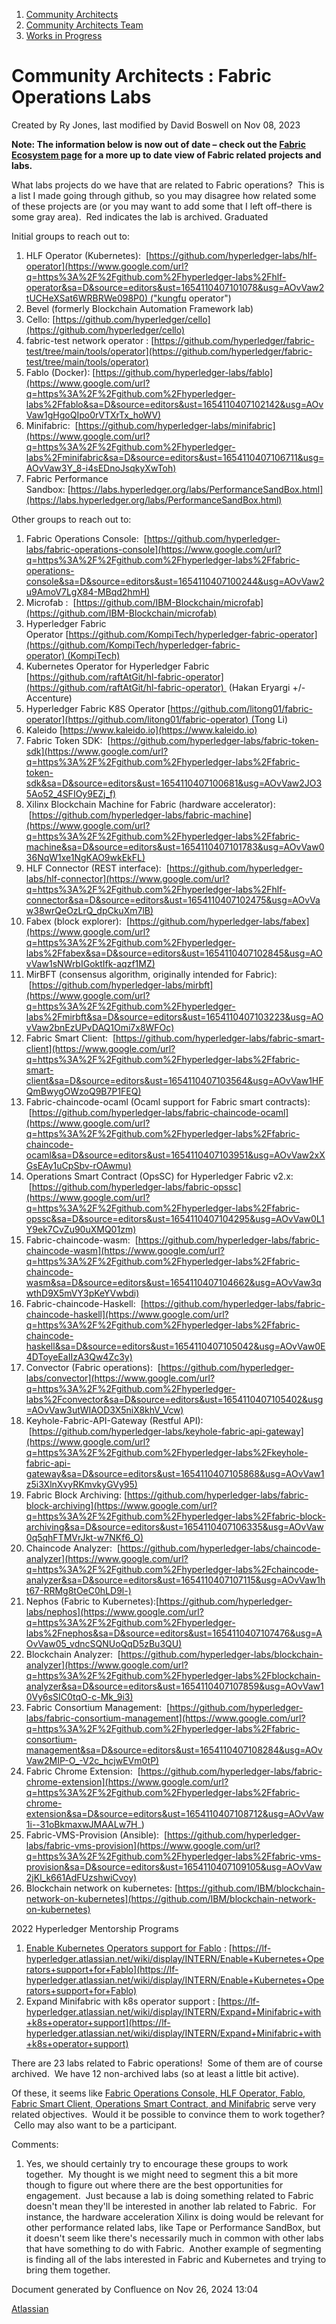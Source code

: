 1. [Community Architects](index.html)
2. [Community Architects Team](Community-Architects-Team_20545564.html)
3. [Works in Progress](Works-in-Progress_20561000.html)

# Community Architects : Fabric Operations Labs

Created by Ry Jones, last modified by David Boswell on Nov 08, 2023

**Note: The information below is now out of date – check out the [Fabric Ecosystem page](https://lf-hyperledger.atlassian.net/wiki/display/fabric/Ecosystem) for a more up to date view of Fabric related projects and labs.**

What labs projects do we have that are related to Fabric operations?  This is a list I made going through github, so you may disagree how related some of these projects are (or you may want to add some that I left off–there is some gray area).  Red indicates the lab is archived. Graduated

Initial groups to reach out to:

1. HLF Operator (Kubernetes):  [https://github.com/hyperledger-labs/hlf-operator](https://www.google.com/url?q=https%3A%2F%2Fgithub.com%2Fhyperledger-labs%2Fhlf-operator&sa=D&source=editors&ust=1654110407101078&usg=AOvVaw2tUCHeXSat6WRBRWe098P0) ("kungfu operator")
2. Bevel (formerly Blockchain Automation Framework lab)
3. Cello: [https://github.com/hyperledger/cello](https://github.com/hyperledger/cello)
4. fabric-test network operator : [https://github.com/hyperledger/fabric-test/tree/main/tools/operator](https://github.com/hyperledger/fabric-test/tree/main/tools/operator)
5. Fablo (Docker): [https://github.com/hyperledger-labs/fablo](https://www.google.com/url?q=https%3A%2F%2Fgithub.com%2Fhyperledger-labs%2Ffablo&sa=D&source=editors&ust=1654110407102142&usg=AOvVaw1gHgoQIpo0rVTXrTx_hoWV)
6. Minifabric:  [https://github.com/hyperledger-labs/minifabric](https://www.google.com/url?q=https%3A%2F%2Fgithub.com%2Fhyperledger-labs%2Fminifabric&sa=D&source=editors&ust=1654110407106711&usg=AOvVaw3Y_8-i4sEDnoJsqkyXwToh)
7. Fabric Performance Sandbox: [https://labs.hyperledger.org/labs/PerformanceSandBox.html](https://labs.hyperledger.org/labs/PerformanceSandBox.html)

Other groups to reach out to:

01. Fabric Operations Console:  [https://github.com/hyperledger-labs/fabric-operations-console](https://www.google.com/url?q=https%3A%2F%2Fgithub.com%2Fhyperledger-labs%2Ffabric-operations-console&sa=D&source=editors&ust=1654110407100244&usg=AOvVaw2u9AmoV7LgX84-MBqd2hmH)
02. Microfab :  [https://github.com/IBM-Blockchain/microfab](https://github.com/IBM-Blockchain/microfab)
03. Hyperledger Fabric Operator [https://github.com/KompiTech/hyperledger-fabric-operator](https://github.com/KompiTech/hyperledger-fabric-operator) (KompiTech)
04. Kubernetes Operator for Hyperledger Fabric [https://github.com/raftAtGit/hl-fabric-operator](https://github.com/raftAtGit/hl-fabric-operator)  (Hakan Eryargi +/- Accenture)
05. Hyperledger Fabric K8S Operator [https://github.com/litong01/fabric-operator](https://github.com/litong01/fabric-operator) (Tong Li)
06. Kaleido [https://www.kaleido.io](https://www.kaleido.io)
07. Fabric Token SDK:  [https://github.com/hyperledger-labs/fabric-token-sdk](https://www.google.com/url?q=https%3A%2F%2Fgithub.com%2Fhyperledger-labs%2Ffabric-token-sdk&sa=D&source=editors&ust=1654110407100681&usg=AOvVaw2JO35Ao52_4SFIOy9EZj_f)
08. Xilinx Blockchain Machine for Fabric (hardware accelerator):  [https://github.com/hyperledger-labs/fabric-machine](https://www.google.com/url?q=https%3A%2F%2Fgithub.com%2Fhyperledger-labs%2Ffabric-machine&sa=D&source=editors&ust=1654110407101783&usg=AOvVaw036NqW1xe1NgKAO9wkEkFL)
09. HLF Connector (REST interface):  [https://github.com/hyperledger-labs/hlf-connector](https://www.google.com/url?q=https%3A%2F%2Fgithub.com%2Fhyperledger-labs%2Fhlf-connector&sa=D&source=editors&ust=1654110407102475&usg=AOvVaw38wrQeOzLrQ_dpCkuXm7lB)
10. Fabex (block explorer):  [https://github.com/hyperledger-labs/fabex](https://www.google.com/url?q=https%3A%2F%2Fgithub.com%2Fhyperledger-labs%2Ffabex&sa=D&source=editors&ust=1654110407102845&usg=AOvVaw1sNWrbIGoktIfk-aqzf1MZ)
11. MirBFT (consensus algorithm, originally intended for Fabric):  [https://github.com/hyperledger-labs/mirbft](https://www.google.com/url?q=https%3A%2F%2Fgithub.com%2Fhyperledger-labs%2Fmirbft&sa=D&source=editors&ust=1654110407103223&usg=AOvVaw2bnEzUPvDAQ1Omi7x8WFOc)
12. Fabric Smart Client:  [https://github.com/hyperledger-labs/fabric-smart-client](https://www.google.com/url?q=https%3A%2F%2Fgithub.com%2Fhyperledger-labs%2Ffabric-smart-client&sa=D&source=editors&ust=1654110407103564&usg=AOvVaw1HFQmBwygOWzoQ9B7P1FEQ)
13. Fabric-chaincode-ocaml (Ocaml support for Fabric smart contracts):  [https://github.com/hyperledger-labs/fabric-chaincode-ocaml](https://www.google.com/url?q=https%3A%2F%2Fgithub.com%2Fhyperledger-labs%2Ffabric-chaincode-ocaml&sa=D&source=editors&ust=1654110407103951&usg=AOvVaw2xXGsEAy1uCpSbv-rOAwmu)
14. Operations Smart Contract (OpsSC) for Hyperledger Fabric v2.x:  [https://github.com/hyperledger-labs/fabric-opssc](https://www.google.com/url?q=https%3A%2F%2Fgithub.com%2Fhyperledger-labs%2Ffabric-opssc&sa=D&source=editors&ust=1654110407104295&usg=AOvVaw0L1Y9ek7CvZu90uXMQ01zm)
15. Fabric-chaincode-wasm:  [https://github.com/hyperledger-labs/fabric-chaincode-wasm](https://www.google.com/url?q=https%3A%2F%2Fgithub.com%2Fhyperledger-labs%2Ffabric-chaincode-wasm&sa=D&source=editors&ust=1654110407104662&usg=AOvVaw3qwthD9X5mVY3pKeYVwbdi)
16. Fabric-chaincode-Haskell:  [https://github.com/hyperledger-labs/fabric-chaincode-haskell](https://www.google.com/url?q=https%3A%2F%2Fgithub.com%2Fhyperledger-labs%2Ffabric-chaincode-haskell&sa=D&source=editors&ust=1654110407105042&usg=AOvVaw0E4DToyeEaIIzA3Qw4Zc3y)
17. Convector (Fabric operations):  [https://github.com/hyperledger-labs/convector](https://www.google.com/url?q=https%3A%2F%2Fgithub.com%2Fhyperledger-labs%2Fconvector&sa=D&source=editors&ust=1654110407105402&usg=AOvVaw3utWIAOD3X5niX8khV_Vcw)
18. Keyhole-Fabric-API-Gateway (Restful API):  [https://github.com/hyperledger-labs/keyhole-fabric-api-gateway](https://www.google.com/url?q=https%3A%2F%2Fgithub.com%2Fhyperledger-labs%2Fkeyhole-fabric-api-gateway&sa=D&source=editors&ust=1654110407105868&usg=AOvVaw1z5i3XlnXvyRKmvkyGVy95)
19. Fabric Block Archiving: [https://github.com/hyperledger-labs/fabric-block-archiving](https://www.google.com/url?q=https%3A%2F%2Fgithub.com%2Fhyperledger-labs%2Ffabric-block-archiving&sa=D&source=editors&ust=1654110407106335&usg=AOvVaw0q5qhFTMVrJkt-w7NKf6_O)
20. Chaincode Analyzer:  [https://github.com/hyperledger-labs/chaincode-analyzer](https://www.google.com/url?q=https%3A%2F%2Fgithub.com%2Fhyperledger-labs%2Fchaincode-analyzer&sa=D&source=editors&ust=1654110407107115&usg=AOvVaw1ht67-RRMg8tOeC0hLD9l-)
21. Nephos (Fabric to Kubernetes):[https://github.com/hyperledger-labs/nephos](https://www.google.com/url?q=https%3A%2F%2Fgithub.com%2Fhyperledger-labs%2Fnephos&sa=D&source=editors&ust=1654110407107476&usg=AOvVaw05_vdncSQNUoQqD5zBu3QU)
22. Blockchain Analyzer:  [https://github.com/hyperledger-labs/blockchain-analyzer](https://www.google.com/url?q=https%3A%2F%2Fgithub.com%2Fhyperledger-labs%2Fblockchain-analyzer&sa=D&source=editors&ust=1654110407107859&usg=AOvVaw10Vy6sSIC0tqO-c-Mk_9i3)
23. Fabric Consortium Management:  [https://github.com/hyperledger-labs/fabric-consortium-management](https://www.google.com/url?q=https%3A%2F%2Fgithub.com%2Fhyperledger-labs%2Ffabric-consortium-management&sa=D&source=editors&ust=1654110407108284&usg=AOvVaw2MIP-O_-V2c_hcjwEVm0tP)
24. Fabric Chrome Extension:  [https://github.com/hyperledger-labs/fabric-chrome-extension](https://www.google.com/url?q=https%3A%2F%2Fgithub.com%2Fhyperledger-labs%2Ffabric-chrome-extension&sa=D&source=editors&ust=1654110407108712&usg=AOvVaw1i--31oBkmaxwJMAALw7H_)
25. Fabric-VMS-Provision (Ansible):  [https://github.com/hyperledger-labs/fabric-vms-provision](https://www.google.com/url?q=https%3A%2F%2Fgithub.com%2Fhyperledger-labs%2Ffabric-vms-provision&sa=D&source=editors&ust=1654110407109105&usg=AOvVaw2jKl_k661AdFUzshwiCvoy)
26. Blockchain network on kubernetes: [https://github.com/IBM/blockchain-network-on-kubernetes](https://github.com/IBM/blockchain-network-on-kubernetes)

2022 Hyperledger Mentorship Programs

1. [Enable Kubernetes Operators support for Fablo](https://lf-hyperledger.atlassian.net/wiki/display/INTERN/Enable+Kubernetes+Operators+support+for+Fablo) : [https://lf-hyperledger.atlassian.net/wiki/display/INTERN/Enable+Kubernetes+Operators+support+for+Fablo](https://lf-hyperledger.atlassian.net/wiki/display/INTERN/Enable+Kubernetes+Operators+support+for+Fablo)
2. Expand Minifabric with k8s operator support : [https://lf-hyperledger.atlassian.net/wiki/display/INTERN/Expand+Minifabric+with+k8s+operator+support](https://lf-hyperledger.atlassian.net/wiki/display/INTERN/Expand+Minifabric+with+k8s+operator+support)

There are 23 labs related to Fabric operations!  Some of them are of course archived.  We have 12 non-archived labs (so at least a little bit active).  

Of these, it seems like [Fabric Operations Console, HLF Operator, Fablo, Fabric Smart Client, Operations Smart Contract, and Minifabric](#FabricOperationsLabs-comment1) serve very related objectives.  Would it be possible to convince them to work together?  Cello may also want to be a participant.

Comments:

1. Yes, we should certainly try to encourage these groups to work together.  My thought is we might need to segment this a bit more though to figure out where there are the best opportunities for engagement.  Just because a lab is doing something related to Fabric doesn't mean they'll be interested in another lab related to Fabric.  For instance, the hardware acceleration Xilinx is doing would be relevant for other performance related labs, like Tape or Performance SandBox, but it doesn't seem like there's necessarily much in common with other labs that have something to do with Fabric.  Another example of segmenting is finding all of the labs interested in Fabric and Kubernetes and trying to bring them together.

Document generated by Confluence on Nov 26, 2024 13:04

[Atlassian](http://www.atlassian.com/)
